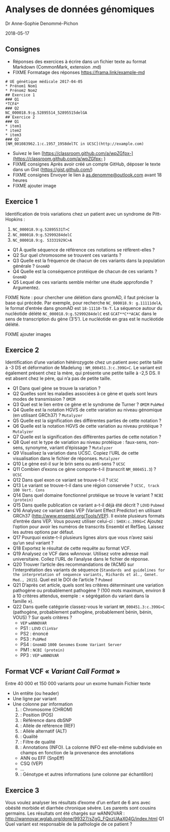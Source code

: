 # Analyses de données génomiques

Dr Anne-Sophie Denommé-Pichon

2018-05-17

## Consignes

- Réponses des exercices à écrire dans un fichier texte au format Markdown (CommonMark, extension .md)
- FIXME	Formatage des réponses https://frama.link/example-md

```
# UE génétique médicale 2017-04-05
* Prénom1 Nom1 
* Prénom2 Nom2
## Exercice 1
### Q1
*TCF4*
### Q2
NC_000018.9:g.52895514_52895515delGA
## Exercice 2
### Q1
* item1
* item2
* item3
### Q2
[NM_001083962.1:c.1957_1958delTC in UCSC](http://example.com)
```

- Suivez le lien [https://classroom.github.com/a/wpZGfpx-](https://classroom.github.com/a/wpZGfpx-
)
- FIXME consignes Après avoir créé un compte GitHub, déposer le texte dans un Gist (https://gist.github.com/) 
- FIXME consignes Envoyer le lien à as.denomme@outlook.com avant 18 heures
- FIXME ajouter image

## Exercice 1

Identification de trois variations chez un patient avec un syndrome de Pitt-Hopkins :
1. `NC_000018.9:g.52895531T>C`
2. `NC_000018.9:g.52999284delC`
3. `NC_000018.9:g. 53331929C>A`

- Q1 À quelle séquence de référence ces notations se réfèrent-elles ? 
- Q2 Sur quel chromosome se trouvent ces variants ?
- Q3 Quelle est la fréquence de chacun de ces variants dans la population générale ? `GnomAD`
- Q4 Quelle est la conséquence protéique de chacun de ces variants ? `GnomAD`
- Q5 Lequel de ces variants semble mériter une étude approfondie ? Argumentez.

FIXME Note : pour chercher une délétion dans gnomAD, il faut préciser la base qui précède. Par exemple, pour recherche `NC_000018.9: g.11111delA`, le format d’entrée dans gnomAD est `18-11110-TA-T`. La séquence autour du nucléotide délété `NC_000018.9:g.52999284delC` est  `GCAT**C**ACAC` dans le sens de transcription du gène (3’5’). Le nucléotide en gras est le nucléotide délété.

FIXME ajouter images

## Exercice 2

Identification d’une variation hétérozygote chez un patient avec petite taille à -3 DS et déformation de Madelung : `NM_000451.3:c.399G>C`. Le variant est également présent chez la mère, qui présente une petite taille à -2,5 DS. Il est absent chez le père, qui n’a pas de petite taille.

- Q1 Dans quel gène se trouve la variation ?
- Q2 Quelles sont les maladies associées à ce gène et quels sont leurs modes de transmission ? `OMIM`
- Q3 Quel est le lien entre ce gène et le syndrome de Turner ? `OMIM` `PubMed`
- Q4 Quelle est la notation HGVS de cette variation au niveau génomique (en utilisant GRCh37) ? `Mutalyzer`
- Q5 Quelle est la signification des différentes parties de cette notation ? 
- Q6 Quelle est la notation HGVS de cette variation au niveau protéique ? `Mutalyzer`
- Q7 Quelle est la signification des différentes parties de cette notation ?
- Q8 Quel est le type de variation au niveau protéique : faux-sens, non-sens, synonyme, variant d’épissage ? `Mutalyzer`
- Q9 Visualisez la variation dans UCSC. Copiez l’URL de cette visualisation dans le fichier de réponses. `Mutalyzer`
- Q10 Le gène est-il sur le brin sens ou anti-sens ? `UCSC`
- Q11 Combien d’exons ce gène comporte-t-il (transcrit `NM_000451.3`) ? `UCSC`
- Q12 Dans quel exon ce variant se trouve-t-il ? `UCSC`
- Q13 Le variant se trouve-t-il dans une région conservée ? `UCSC, track 100 Vert. Cons`
- Q14 Dans quel domaine fonctionnel protéique se trouve le variant ? `NCBI (protein)`
- Q15 Dans quelle publication ce variant a-t-il déjà été décrit ? `LOVD` `Pubmed`
- Q16 Analysez ce variant dans VEP (Variant Effect Predictor) en utilisant GRCh37 (http://www.ensembl.org/Tools/VEP).
Il existe plusieurs formats d’entrée dans VEP. Vous pouvez utiliser celui-ci : `SHOX:c.399G>C`
Ajoutez l’option pour avoir les numéros de transcrits Ensembl et RefSeq. Laissez les autres options par défaut.
- Q17 Pourquoi existe-t-il plusieurs lignes alors que vous n’avez saisi qu’un seul variant ?
- Q18 Exportez le résultat de cette requête au format VCF.
- Q19 Analysez ce VCF dans wAnnovar. Utilisez votre adresse mail universitaire. Collez l’URL de l’analyse dans le fichier de réponse.
- Q20 Trouver l’article des recommandations de l’ACMG sur l’interprétation des variants de séquence (`Standards and guidelines for the interpretation of sequence variants, Richards et al., Genet. Med., 2015`). Quel est le DOI de l’article ? `Pubmed`
- Q21 D’après cet article, quels sont les critères déterminant une variation pathogène ou probablement pathogène ? (100 mots maximum, environ 8 à 10 critères attendus, exemple : « ségrégation du variant dans la famille »).
- Q22 Dans quelle catégorie classez-vous le variant `NM_000451.3:c.399G>C` (pathogène, probablement pathogène, probablement bénin, bénin, VOUS) ? Sur quels critères ?
  - `VEP` `wANNOVAR`
  - PS1 : `LOVD` `ClinVar`
  - PS2 : énoncé
  - PS3 : `PubMed`
  - PS4 : `GnomAD` `1000 Genomes` `Exome Variant Server`
  - PM1 : `NCBI (protein)`
  - PP3 : `VEP` `wANNOVAR`

## Format VCF « *Variant Call Format* »

Entre 40 000 et 150 000 variants pour un exome humain
Fichier texte
- Un entête (ou header)
- Une ligne par variant
- Une colonne par information
  1. : Chromosome (CHROM)
  2. : Position (POS)
  3. : Référence dans dbSNP
  4. : Allèle de référence (REF)
  5. : Allèle alternatif (ALT)
  6. : Qualité
  7. : Filtre de qualité
  8. : Annotations (INFO). La colonne INFO est elle-même subdivisée en champs en fonction de la provenance des annotations
    - ANN ou EFF (SnpEff)
    - CSQ (VEP)
    - …
  9. : Génotype et autres informations (une colonne par échantillon)

## Exercice 3
Vous voulez analyser les résultats d’exome d’un enfant de 6 ans avec obésité morbide et diarrhée chronique sévère. Les parents sont cousins germains.
Les résultats ont été chargés sur wANNOVAR :
http://wannovar.wglab.org/done/99327/sZgG_FQxzUAaX04G/index.html
Q1 Quel variant est responsable de la pathologie de ce patient ?
